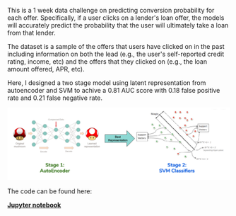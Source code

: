 This is a 1 week data challenge on predicting conversion probability for each offer. Specifically, if a user clicks on a lender's loan offer, the models will accurately predict the probability that the user will ultimately take a loan from that lender. 

The dataset is a sample of the offers that users have clicked on in the past including information on both the lead (e.g., the user's self-reported credit rating, income, etc) and the offers that they clicked on (e.g., the loan amount offered, APR, etc).

Here, I designed a two stage model using latent representation from autoencoder and SVM to achive a 0.81 AUC score with 0.18 false positive rate and 0.21 false negative rate.


![Model](https://github.com/cl3080/Predicting-User-Conversion/blob/master/Screen%20Shot%202020-01-29%20at%209.35.54%20AM.png)


The code can be found here:

[**Jupyter notebook**](http://htmlpreview.github.io/?https://github.com/cl3080/Predicting-User-Conversion/blob/master/Predict_user_conversion.html)

